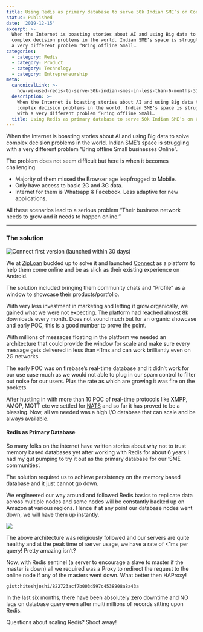 ```yaml
---
title: Using Redis as primary database to serve 50k Indian SME’s on Connect app
status: Published
date: '2019-12-15'
excerpt: >-
  When the Internet is boasting stories about AI and using Big data to solve
  complex decision problems in the world. Indian SME’s space is struggling with
  a very different problem “Bring offline Small…
categories:
  - category: Redis
  - category: Product
  - category: Technology
  - category: Entrepreneurship
meta:
  canonicalLink: >-
    how-we-used-redis-to-serve-50k-indian-smes-in-less-than-6-months-315858db27d0
  description: >-
    When the Internet is boasting stories about AI and using Big data to solve
    complex decision problems in the world. Indian SME’s space is struggling
    with a very different problem “Bring offline Small…
  title: Using Redis as primary database to serve 50k Indian SME’s on Connect app
---
```

When the Internet is boasting stories about AI and using Big data to solve complex decision problems in the world. Indian SME’s space is struggling with a very different problem “Bring offline Small businesses Online”.

The problem does not seem difficult but here is when it becomes challenging.

-   Majority of them missed the Browser age leapfrogged to Mobile.
-   Only have access to basic 2G and 3G data.
-   Internet for them is Whatsapp & Facebook. Less adaptive for new applications.

All these scenarios lead to a serious problem “Their business network needs to grow and it needs to happen online.”

---

### The solution

![Connect first version (launched within 30 days)](./asset-1.png)

We at [ZipLoan](https://medium.com/@ziploan) buckled up to solve it and launched [Connect](https://play.google.com/store/apps/details?id=com.biz.connect) as a platform to help them come online and be as slick as their existing experience on Android.

The solution included bringing them community chats and “Profile” as a window to showcase their products/portfolio.

With very less investment in marketing and letting it grow organically, we gained what we were not expecting. The platform had reached almost 8k downloads every month. Does not sound much but for an organic showcase and early POC, this is a good number to prove the point.

With millions of messages floating in the platform we needed an architecture that could provide the window for scale and make sure every message gets delivered in less than <1ms and can work brilliantly even on 2G networks.

The early POC was on firebase’s real-time database and it didn’t work for our use case much as we would not able to plug in our spam control to filter out noise for our users. Plus the rate as which are growing it was fire on the pockets.

After hustling in with more than 10 POC of real-time protocols like XMPP, AMQP, MQTT etc we settled for [NATS](https://nats.io/) and so far it has proved to be a blessing. Now, all we needed was a high I/O database that can scale and be always available.

#### Redis as Primary Database

So many folks on the internet have written stories about why not to trust memory based databases yet after working with Redis for about 6 years I had my gut pumping to try it out as the primary database for our ‘SME communities’.

The solution required us to achieve persistency on the memory based database and it just cannot go down.

We engineered our way around and followed Redis basics to replicate data across multiple nodes and some nodes will be constantly backed up on Amazon at various regions. Hence if at any point our database nodes went down, we will have them up instantly.

![](./asset-2.jpeg)

The above architecture was religiously followed and our servers are quite healthy and at the peak time of server usage, we have a rate of <1ms per query! Pretty amazing isn’t?

Now, with Redis sentinel (a server to encourage a slave to master if the master is down) all we required was a Proxy to redirect the request to the online node if any of the masters went down. What better then HAProxy!

`gist:hiteshjoshi/822723acf7b003d597c4538908a8a43a`


In the last six months, there have been absolutely zero downtime and NO lags on database query even after multi millions of records sitting upon Redis.

Questions about scaling Redis? Shoot away!
